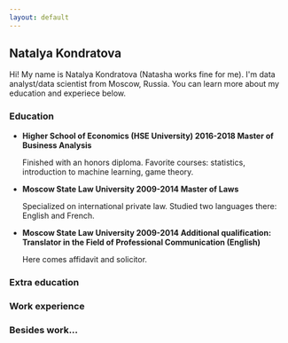 ```yaml
---
layout: default
---
```


## Natalya Kondratova

Hi! My name is Natalya Kondratova (Natasha works fine for me). I'm data analyst/data scientist from Moscow, Russia. You can learn more about my education and experiece below. 

### Education

- **Higher School of Economics (HSE University) 2016-2018 Master of Business Analysis**

    Finished with an honors diploma. Favorite courses: statistics, introduction to machine learning, game theory.

- **Moscow State Law University 2009-2014 Master of Laws**

    Specialized on international private law. Studied two languages there: English and French.

- **Moscow State Law University 2009-2014 Additional qualification: Translator in the Field of Professional Communication (English)**

    Here comes affidavit and solicitor.
    
### Extra education

### Work experience

### Besides work...
